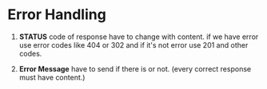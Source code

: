 
Error Handling
==============

1. **STATUS** code of response have to change with content. if we have error
   use error codes like 404 or 302 and if it's not error use 201 and other
   codes.

2. **Error Message** have to send if there is or not. (every correct response
   must have content.)